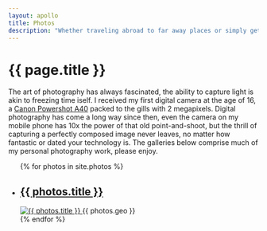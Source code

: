 ```yaml
---
layout: apollo
title: Photos
description: "Whether traveling abroad to far away places or simply getting lost in my own backyard, I've always managed to keep a camera at my side. View my collections of photographs here."
---
```


<h1>{{ page.title }}</h1>
<p>The art of photography has always fascinated, the ability to capture light is akin to freezing time iself. I received my first digital camera at the age of 16, a <a href="https://www.imaging-resource.com/PRODS/A40/A40A.HTM" title="Canon Powershot A40" target="_blank">Canon Powershot A40</a> packed to the gills with 2 megapixels. Digital photography has come a long way since then, even the camera on my mobile phone has 10x the power of that old point-and-shoot, but the thrill of capturing a perfectly composed image never leaves, no matter how fantastic or dated your technology is. The galleries below comprise much of my personal photography work, please enjoy.</p>

<div class="post">
  <ul class="photo-gallery">
{% for photos in site.photos %}
    <li>
      <a href="{{ photos.permalink }}" title="{{ photos.title }}">
        <h2>{{ photos.title }}</h2>
        <img class="thumbnail" src="{{ photos.thumbnail }}" alt="{{ photos.title }}" />
      </a>
      <span>
        <i class="fa fa-globe"></i> {{ photos.geo }}
      </span>
    </li>
{% endfor %}
  </ul>
</div>
